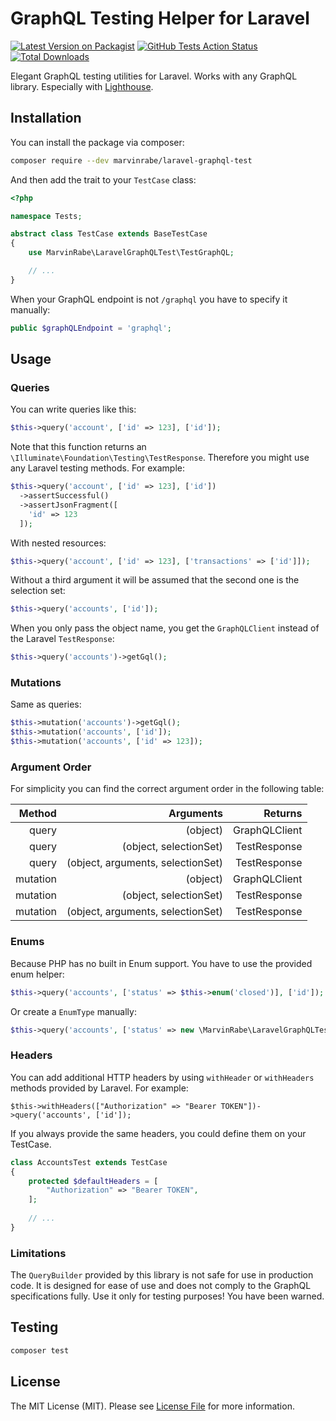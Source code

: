 # GraphQL Testing Helper for Laravel

[![Latest Version on Packagist](https://img.shields.io/packagist/v/marvinrabe/laravel-graphql-test.svg?style=flat-square)](https://packagist.org/packages/marvinrabe/laravel-graphql-test)
[![GitHub Tests Action Status](https://img.shields.io/github/actions/workflow/status/marvinrabe/laravel-graphql-test/test.yml?branch=master)](https://github.com/marvinrabe/laravel-graphql-test/actions?query=workflow%3ATests+branch%3Amaster)
[![Total Downloads](https://img.shields.io/packagist/dt/marvinrabe/laravel-graphql-test.svg?style=flat-square)](https://packagist.org/packages/marvinrabe/laravel-graphql-test)

Elegant GraphQL testing utilities for Laravel. Works with any GraphQL library. Especially with [Lighthouse](https://lighthouse-php.com/).

## Installation

You can install the package via composer:

```bash
composer require --dev marvinrabe/laravel-graphql-test
```

And then add the trait to your `TestCase` class:

```php
<?php

namespace Tests;

abstract class TestCase extends BaseTestCase
{
    use MarvinRabe\LaravelGraphQLTest\TestGraphQL;

    // ...
}
```

When your GraphQL endpoint is not `/graphql` you have to specify it manually:

````php
public $graphQLEndpoint = 'graphql';
````

## Usage

### Queries

You can write queries like this:

```php
$this->query('account', ['id' => 123], ['id']);
```

Note that this function returns an `\Illuminate\Foundation\Testing\TestResponse`. Therefore you might use any Laravel testing methods. For example:

```php
$this->query('account', ['id' => 123], ['id'])
  ->assertSuccessful()
  ->assertJsonFragment([
    'id' => 123
  ]);
```

With nested resources:

```php
$this->query('account', ['id' => 123], ['transactions' => ['id']]);
```

Without a third argument it will be assumed that the second one is the selection set:

```php
$this->query('accounts', ['id']);
```

When you only pass the object name, you get the `GraphQLClient` instead of the Laravel `TestResponse`:

```php
$this->query('accounts')->getGql();
```

### Mutations

Same as queries: 

```php
$this->mutation('accounts')->getGql();
$this->mutation('accounts', ['id']);
$this->mutation('accounts', ['id' => 123]); 
```

### Argument Order

For simplicity you can find the correct argument order in the following table:

|   Method |                         Arguments |       Returns |
|---------:|----------------------------------:|--------------:|
| query    | (object)                          | GraphQLClient |
| query    | (object, selectionSet)            | TestResponse  |
| query    | (object, arguments, selectionSet) | TestResponse  |
| mutation | (object)                          | GraphQLClient |
| mutation | (object, selectionSet)            | TestResponse  |
| mutation | (object, arguments, selectionSet) | TestResponse  |

### Enums

Because PHP has no built in Enum support. You have to use the provided enum helper:

```php
$this->query('accounts', ['status' => $this->enum('closed')], ['id']);
```

Or create a `EnumType` manually:

```php
$this->query('accounts', ['status' => new \MarvinRabe\LaravelGraphQLTest\Scalars\EnumType('closed')], ['id']);
```

### Headers

You can add additional HTTP headers by using `withHeader` or `withHeaders` methods provided by Laravel. For example:

    $this->withHeaders(["Authorization" => "Bearer TOKEN"])->query('accounts', ['id']);

If you always provide the same headers, you could define them on your TestCase.

```php
class AccountsTest extends TestCase
{
    protected $defaultHeaders = [
        "Authorization" => "Bearer TOKEN",
    ];
    
    // ...
}
```

### Limitations

The `QueryBuilder` provided by this library is not safe for use in production code. It is designed for ease of use and does not comply to the GraphQL specifications fully. Use it only for testing purposes! You have been warned.

## Testing

``` bash
composer test
```

## License

The MIT License (MIT). Please see [License File](LICENSE.md) for more information.
